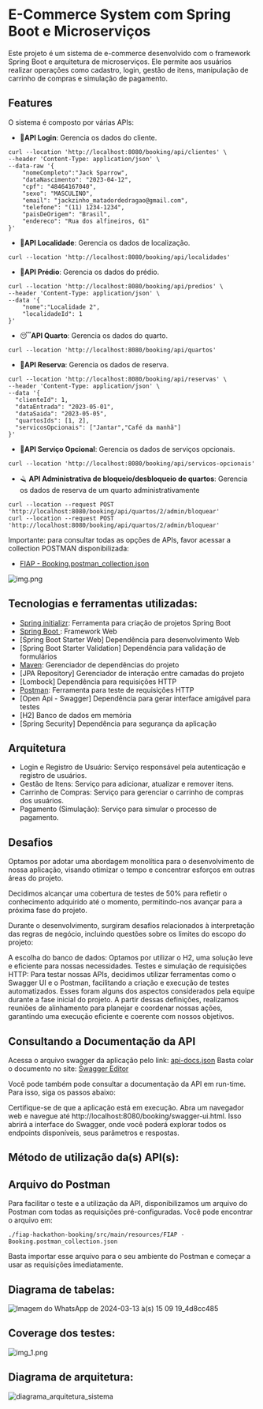
# E-Commerce System com Spring Boot e Microserviços

Este projeto é um sistema de e-commerce desenvolvido com o framework Spring Boot e arquitetura de microserviços. Ele permite aos usuários realizar operações como cadastro, login, gestão de itens, manipulação de carrinho de compras e simulação de pagamento.

## Features
O sistema é composto por várias APIs:

- 👤**API Login**: Gerencia os dados do cliente.
```shell
curl --location 'http://localhost:8080/booking/api/clientes' \
--header 'Content-Type: application/json' \
--data-raw '{
    "nomeCompleto":"Jack Sparrow",
    "dataNascimento": "2023-04-12",
    "cpf": "48464167040",
    "sexo": "MASCULINO",
    "email": "jackzinho_matadordedragao@gmail.com",
    "telefone": "(11) 1234-1234",
    "paisDeOrigem": "Brasil",
    "endereco": "Rua dos alfineiros, 61"
}'
```
- 📒**API Localidade**: Gerencia os dados de localização.
```shell
curl --location 'http://localhost:8080/booking/api/localidades'
```
- 🏨**API Prédio**: Gerencia os dados do prédio.
```shell
curl --location 'http://localhost:8080/booking/api/predios' \
--header 'Content-Type: application/json' \
--data '{
    "nome":"Localidade 2",
    "localidadeId": 1
}'
```
- 😴**API Quarto**: Gerencia os dados do quarto.
```shell
curl --location 'http://localhost:8080/booking/api/quartos'
```
- 📅**API Reserva**: Gerencia os dados de reserva.
```shell
curl --location 'http://localhost:8080/booking/api/reservas' \
--header 'Content-Type: application/json' \
--data '{
  "clienteId": 1,
  "dataEntrada": "2023-05-01",
  "dataSaida": "2023-05-05",
  "quartosIds": [1, 2],
  "servicosOpcionais": ["Jantar","Café da manhã"]
}'
```
- 🍴**API Serviço Opcional**: Gerencia os dados de serviços opcionais.
```shell
curl --location 'http://localhost:8080/booking/api/servicos-opcionais'
```
- 🪒 **API Administrativa de bloqueio/desbloqueio de quartos**: Gerencia os dados de reserva de um quarto administrativamente
```shell
curl --location --request POST 'http://localhost:8080/booking/api/quartos/2/admin/bloquear'
curl --location --request POST 'http://localhost:8080/booking/api/quartos/2/admin/bloquear'
```
Importante: para consultar todas as opções de APIs, favor acessar a collection POSTMAN disponibilizada:

- [FIAP - Booking.postman_collection.json](src%2Fmain%2Fresources%2FFIAP%20-%20Booking.postman_collection.json)

![img.png](img.png)


## Tecnologias e ferramentas utilizadas:

* [Spring initializr]( https://start.spring.io/): Ferramenta para criação de projetos Spring Boot
* [Spring Boot ]( https://spring.io/projects/spring-boot): Framework Web
* [Spring Boot Starter Web] Dependência para desenvolvimento Web
* [Spring Boot Starter Validation] Dependência para validação de formulários
* [Maven]( https://mvnrepository.com/): Gerenciador de dependências do projeto
* [JPA Repository] Gerenciador de interação entre camadas do projeto
* [Lombock] Dependência para requisições HTTP
* [Postman](https://www.postman.com/): Ferramenta para teste de requisições HTTP
* [Open Api - Swagger] Dependência para gerar interface amigável para testes
* [H2] Banco de dados em memória
* [Spring Security] Dependência para segurança da aplicação

## Arquitetura
- Login e Registro de Usuário: Serviço responsável pela autenticação e registro de usuários.
- Gestão de Itens: Serviço para adicionar, atualizar e remover itens.
- Carrinho de Compras: Serviço para gerenciar o carrinho de compras dos usuários.
- Pagamento (Simulação): Serviço para simular o processo de pagamento.

## Desafios


Optamos por adotar uma abordagem monolítica para o desenvolvimento de nossa aplicação, visando otimizar o tempo e concentrar esforços em outras áreas do projeto.

Decidimos alcançar uma cobertura de testes de 50% para refletir o conhecimento adquirido até o momento, permitindo-nos avançar para a próxima fase do projeto.

Durante o desenvolvimento, surgiram desafios relacionados à interpretação das regras de negócio, incluindo questões sobre os limites do escopo do projeto:

A escolha do banco de dados: Optamos por utilizar o H2, uma solução leve e eficiente para nossas necessidades.
Testes e simulação de requisições HTTP: Para testar nossas APIs, decidimos utilizar ferramentas como o Swagger UI e o Postman, facilitando a criação e execução de testes automatizados.
Esses foram alguns dos aspectos considerados pela equipe durante a fase inicial do projeto. A partir dessas definições, realizamos reuniões de alinhamento para planejar e coordenar nossas ações, garantindo uma execução eficiente e coerente com nossos objetivos.

## Consultando a Documentação da API
Acessa o arquivo swagger da aplicação pelo link: [api-docs.json](src%2Fmain%2Fresources%2Fapi-docs.json)
Basta colar o documento no site: [Swagger Editor](https://editor.swagger.io/)

Você pode também pode consultar a documentação da API em run-time. Para isso, siga os passos abaixo:

Certifique-se de que a aplicação está em execução.
Abra um navegador web e navegue até http://localhost:8080/booking/swagger-ui.html.
Isso abrirá a interface do Swagger, onde você poderá explorar todos os endpoints disponíveis, seus parâmetros e respostas.

## Método de utilização da(s) API(s):
## Arquivo do Postman
Para facilitar o teste e a utilização da API, disponibilizamos um arquivo do Postman com todas as requisições pré-configuradas. Você pode encontrar o arquivo em:

```shell
./fiap-hackathon-booking/src/main/resources/FIAP - Booking.postman_collection.json
```

Basta importar esse arquivo para o seu ambiente do Postman e começar a usar as requisições imediatamente.

## Diagrama de tabelas:
![Imagem do WhatsApp de 2024-03-13 à(s) 15 09 19_4d8cc485](https://github.com/otavioprado/fiap-hackathon-booking/assets/133544024/ad57fc12-7514-4d5c-871e-f9534d2fc710)

## Coverage dos testes:
![img_1.png](img_1.png)

## Diagrama de arquitetura:
![diagrama_arquitetura_sistema](https://github.com/otavioprado/fiap-hackathon-booking/assets/133544024/671b356a-ffe0-4fa0-9970-8fac0b7fee70)
